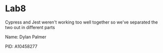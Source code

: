 # Lab8

Cypress and Jest weren't working too well together
so we've separated the two out in different parts

Name: Dylan Palmer

PID: A10458277
